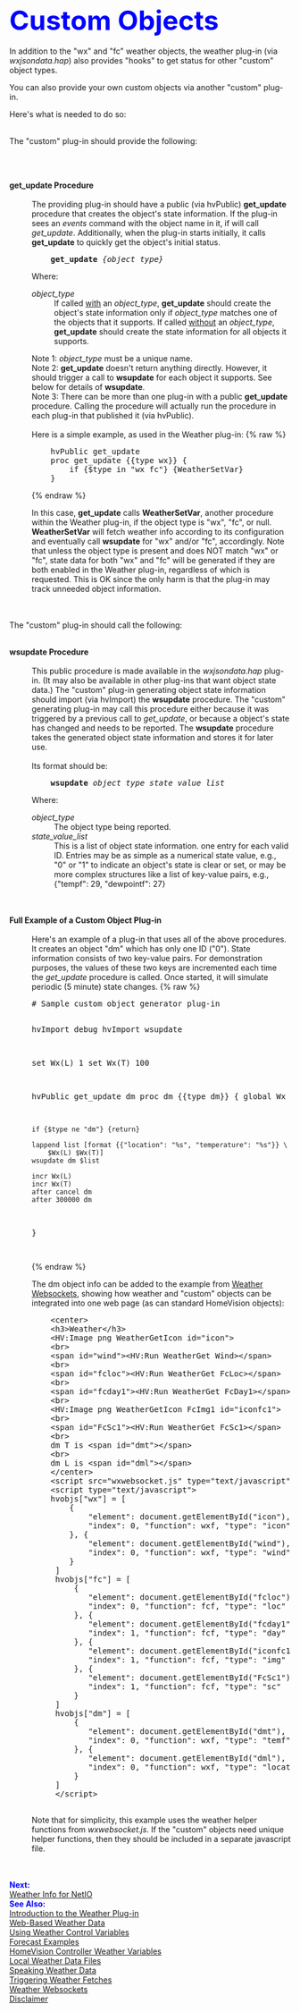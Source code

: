 <!-- $Revision: 1.5 $ -->
<!-- $Date: 2015/02/06 02:47:47 $ -->
<html>
<head>
<title>
Weather Plug-in- Custom Objects
</title>
<link rel="prev" href="wxws">
<link rel="next" href="netio">
</head>
<body>
<font size=12 color="#0000FF"><b>Custom Objects</b></font>
<br>
<br>
In addition to the "wx" and "fc" weather objects, the weather plug-in (via <i>wxjsondata.hap</i>) also provides "hooks" to get status for other "custom" object types.

You can also provide your own custom objects via another "custom" plug-in.

Here's what is needed to do so:
<br>
<br>

The "custom" plug-in should provide the following:

<br>
<br>
<dl>
<dt>
<b>get_update Procedure</b>
<br>
<br>
<dd>
The providing plug-in should have a public (via hvPublic) <b>get_update</b> procedure
that creates the object's state information.
If the plug-in sees an <i>events</i> command with the object name in it,
if will call <i>get_update</i>.
Additionally, when the  plug-in starts initially, it calls <b>get_update</b>
to quickly get the object's initial status.
<pre>
    <b>get_update</b> <i>{object_type}</i>
</pre>

<p>
Where:
<dl>
<dt>
<i>object_type</i>
<dd>
If called <u>with</u> an <i>object_type</i>, <b>get_update</b> should create the object's state information
only if <i>object_type</i> matches one of the objects that it supports.
If called <u>without</u> an <i>object_type</i>, <b>get_update</b> should create the state information for all objects it supports.
</dl>
Note 1: <i>object_type</i> must be a unique name.
<br>
Note 2: <b>get_update</b> doesn't return anything directly.
However, it should trigger a call to <b>wsupdate</b> for each object it supports.
See below for details of <b>wsupdate</b>.
<br>
Note 3: There can be more than one plug-in with a public <b>get_update</b> procedure.
Calling the procedure will actually run the procedure in each plug-in that published it (via hvPublic).
<br>
<br>
Here is a simple example, as used in the Weather plug-in:
{% raw %}
 <pre>
    hvPublic get_update
    proc get_update {{type wx}} {
        if {$type in "wx fc"} {WeatherSetVar}
    }
</pre>
{% endraw %}

In this case, <b>get_update</b> calls <b>WeatherSetVar</b>, another procedure within the Weather plug-in,
if the object type is "wx", "fc", or null.
<b>WeatherSetVar</b> will fetch weather info according to its configuration
and eventually call <b>wsupdate</b> for "wx" and/or "fc", accordingly.
Note that unless the object type is present and does NOT match "wx" or "fc", state data for both "wx" and "fc" will be generated if they are both enabled in the Weather plug-in, regardless of
which is requested. This is OK since the only harm is that the plug-in may track unneeded object information.
</dl>
<br>
<br>
The "custom" plug-in should call the following:
<br>
<br>
<dl>
<dt>
<b>wsupdate Procedure</b>
<br>
<br>
<dd>
This public procedure is made available in the <i>wxjsondata.hap</i> plug-in.
(It may also be available in other plug-ins that want object state data.)
The "custom" plug-in generating object state information should import (via hvImport) the <b>wsupdate</b> procedure.
The "custom" generating plug-in may call this procedure either because it was triggered by a previous call to <i>get_update</i>,
or because a object's state has changed and needs to be reported.
The <b>wsupdate</b> procedure takes the generated object state information
and stores it for later use.
<br>
<br>
Its format should be:
<pre>
    <b>wsupdate</b> <i>object_type state_value_list</i>
</pre>

<p>
Where:
<dl>
<dt>
<i>object_type</i>
<dd>
The object type being reported.
<dt>
<i>state_value_list</i>
<dd>
This is a list of object state information. one entry for each valid ID.
Entries may be as simple as a numerical state value, e.g., "0" or "1" to indicate an object's state is clear or set,
or may be more complex structures like a list of key-value pairs, e.g., {"tempf": 29, "dewpointf": 27}
</dl>
<br>
<br>
<dt>
<b>Full Example of a Custom Object Plug-in</b>
<br>
<br>
<dd>
Here's an example of a plug-in that uses all of the above procedures. It creates an object "dm"
which has only one ID ("0").
State information consists of two key-value pairs.
For demonstration purposes,
the values of these two keys are incremented each time the <i>get_update</i> procedure is called.
Once started, it will simulate periodic (5 minute) state changes.
{% raw %}
<pre>
# Sample custom object generator plug-in

hvImport debug
hvImport wsupdate

set Wx(L) 1
set Wx(T) 100

hvPublic get_update dm
proc dm {{type dm}} {
    global  Wx

    if {$type ne "dm"} {return}

    lappend list [format {{"location": "%s", "temperature": "%s"}} \
        $Wx(L) $Wx(T)]
    wsupdate dm $list

    incr Wx(L)
    incr Wx(T)
    after cancel dm
    after 300000 dm
}

</pre>
{% endraw %}

The dm object info can be added to the example from <a href="wxws">Weather Websockets</a>,
showing how weather and "custom" objects can be integrated into one web page (as can standard HomeVision objects):
<pre>
    &lt;center&gt;
    &lt;h3&gt;Weather&lt;/h3&gt;
    &lt;HV:Image png WeatherGetIcon id="icon"&gt;
    &lt;br&gt;
    &lt;span id="wind"&gt;&lt;HV:Run WeatherGet Wind&gt;&lt;/span&gt;
    &lt;br&gt;
    &lt;span id="fcloc"&gt;&lt;HV:Run WeatherGet FcLoc&gt;&lt;/span&gt;
    &lt;br&gt;
    &lt;span id="fcday1"&gt;&lt;HV:Run WeatherGet FcDay1&gt;&lt;/span&gt;
    &lt;br&gt;
    &lt;HV:Image png WeatherGetIcon FcImg1 id="iconfc1"&gt;
    &lt;br&gt;
    &lt;span id="FcSc1"&gt;&lt;HV:Run WeatherGet FcSc1&gt;&lt;/span&gt;
    &lt;br&gt;
    dm T is &lt;span id="dmt"&gt;&lt;/span&gt;
    &lt;br&gt;
    dm L is &lt;span id="dml"&gt;&lt;/span&gt;
    &lt;/center&gt;
    &lt;script src="wxwebsocket.js" type="text/javascript"&gt;&lt;/script&gt;
    &lt;script type="text/javascript"&gt;
    hvobjs["wx"] = [
        {
            "element": document.getElementById("icon"),
            "index": 0, "function": wxf, "type": "icon"
        }, {
            "element": document.getElementById("wind"),
            "index": 0, "function": wxf, "type": "wind"
        }
     ]
     hvobjs["fc"] = [
         {
            "element": document.getElementById("fcloc"),
            "index": 0, "function": fcf, "type": "loc"
         }, {
            "element": document.getElementById("fcday1"),
            "index": 1, "function": fcf, "type": "day"
         }, {
            "element": document.getElementById("iconfc1"),
            "index": 1, "function": fcf, "type": "img"
         }, {
            "element": document.getElementById("FcSc1"),
            "index": 1, "function": fcf, "type": "sc"
         }
     ]
     hvobjs["dm"] = [
         {
            "element": document.getElementById("dmt"),
            "index": 0, "function": wxf, "type": "temf"
         }, {
            "element": document.getElementById("dml"),
            "index": 0, "function": wxf, "type": "location"
         }
     ]
     &lt;/script&gt;

</pre>
Note that for simplicity, this example uses the weather helper functions from <i>wxwebsocket.js</i>.
If the "custom" objects need unique helper functions,
then they should be included in a separate javascript file.
</dl>
<p>
<br>
<br>
<font color="#0000FF"><b>Next:</b></font><br>
<a href="netio">Weather Info for NetIO</a><br>
<font color="#0000FF"><b>See Also:</b></font><br>
<a href="index">Introduction to the Weather Plug-in</a><br>
<a href="webwx">Web-Based Weather Data</a><br>
<a href="controlvars">Using Weather Control Variables</a><br>
<a href="forecast">Forecast Examples</a><br>
<a href="hvwxvars">HomeVision Controller Weather Variables</a><br>
<a href="localwx">Local Weather Data Files</a><br>
<a href="speechwx">Speaking Weather Data</a><br>
<a href="wxtriggers">Triggering Weather Fetches</a><br>
<a href="wxws">Weather Websockets</a><br>
<a href="disclaimer">Disclaimer</a><br>
</body>
</html>
